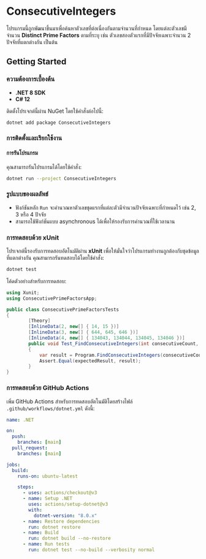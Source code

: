 # ConsecutiveIntegers

โปรแกรมนี้ถูกพัฒนาขึ้นมาเพื่อค้นหาตัวเลขที่ต่อเนื่องกันตามจำนวนที่กำหนด โดยแต่ละตัวเลขมีจำนวน **Distinct Prime Factors** ตามที่ระบุ เช่น ตัวเลขสองตัวแรกที่มีปัจจัยเฉพาะจำนวน 2 ปัจจัยที่แตกต่างกัน เป็นต้น

## Getting Started

### ความต้องการเบื้องต้น

- **.NET 8 SDK**
- **C# 12**

ติดตั้งโปรเจกต์นี้ผ่าน NuGet โดยใช้คำสั่งต่อไปนี้:

```bash
dotnet add package ConsecutiveIntegers
```

### การติดตั้งและเรียกใช้งาน

#### การรันโปรแกรม

คุณสามารถรันโปรแกรมได้โดยใช้คำสั่ง:

```bash
dotnet run --project ConsecutiveIntegers
```

### รูปแบบของผลลัพธ์

- ฟังก์ชันหลัก `Run` จะคำนวณหาตัวเลขชุดแรกที่แต่ละตัวมีจำนวนปัจจัยเฉพาะที่กำหนดไว้ เช่น 2, 3 หรือ 4 ปัจจัย
- สามารถใช้ฟังก์ชันแบบ asynchronous ได้เพื่อให้รองรับการคำนวณที่ใช้เวลานาน

### การทดสอบด้วย xUnit

โปรเจกต์นี้รองรับการทดสอบอัตโนมัติผ่าน **xUnit** เพื่อให้มั่นใจว่าโปรแกรมทำงานถูกต้องกับชุดข้อมูลที่แตกต่างกัน คุณสามารถรันทดสอบได้โดยใช้คำสั่ง:

```bash
dotnet test
```

โค้ดตัวอย่างสำหรับการทดสอบ:

```csharp
using Xunit;
using ConsecutivePrimeFactorsApp;

public class ConsecutivePrimeFactorsTests
{
        [Theory]
        [InlineData(2, new[] { 14, 15 })]
        [InlineData(3, new[] { 644, 645, 646 })]
        [InlineData(4, new[] { 134043, 134044, 134045, 134046 })]
        public void Test_FindConsecutiveIntegers(int consecutiveCount, int[] expectedResult)
        {
            var result = Program.FindConsecutiveIntegers(consecutiveCount);
            Assert.Equal(expectedResult, result);
        }
}
```

### การทดสอบด้วย GitHub Actions

เพิ่ม GitHub Actions สำหรับการทดสอบอัตโนมัติโดยสร้างไฟล์ `.github/workflows/dotnet.yml` ดังนี้:

```yaml
name: .NET

on:
  push:
    branches: [main]
  pull_request:
    branches: [main]

jobs:
  build:
    runs-on: ubuntu-latest

    steps:
      - uses: actions/checkout@v3
      - name: Setup .NET
        uses: actions/setup-dotnet@v3
        with:
          dotnet-version: "8.0.x"
      - name: Restore dependencies
        run: dotnet restore
      - name: Build
        run: dotnet build --no-restore
      - name: Run tests
        run: dotnet test --no-build --verbosity normal
```
